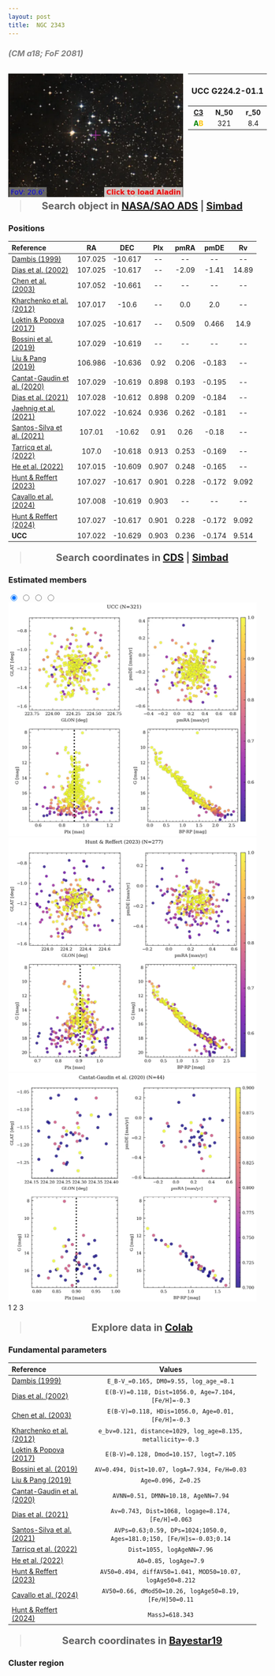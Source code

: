 ```yaml
---
layout: post
title:  NGC 2343
---
```

<h3><span style="color: #808080;"><i>(CM a18; FoF 2081)</i></span></h3><div style="display: flex; justify-content: space-between; width:720px;height:250px">
<div style="text-align: center;">

<!-- Static image + data attributes for FOV and target -->
<img id="aladin_img"
     data-umami-event="aladin_load"
     src="https://raw.githubusercontent.com/ucc23/Q3N/main/plots/aladin/ngc2343.webp"
     alt="Click to load Aladin Lite" 
     style="width:355px;height:250px; cursor: pointer;"
     data-fov="0.28" 
     data-target="107.022 -10.629"/>
<!-- Div to contain Aladin Lite viewer -->
<div id="aladin-lite-div" style="width:355px;height:250px;display:none;"></div>
<!-- Aladin Lite script (will be loaded after the image is clicked) -->
<script src="{{ site.baseurl }}/scripts/aladin_load.js"></script>

</div>
<!-- Left block -->

<table style="width:355px;height:250px;">
  <!-- Row 1 (title) -->
  <tr>
    <td colspan="5"><h3>UCC G224.2-01.1</h3></td>
  </tr>
  <!-- Row 2 -->
  <tr>
    <th style="text-align: center;"><a href="https://ucc.ar/faq#what-is-the-c3-parameter" title="Combined class">C3</a></th>
    <th style="text-align: center;"><div title="Stars with membership probability >50%">N_50</div></th>
    <th style="text-align: center;"><div title="Radius that contains half the members [arcmin]">r_50</div></th>
  </tr>
  <!-- Row 3 -->
  <tr>
    <td style="text-align: center;"><span style="color: green; font-weight: bold;">A</span><span style="color: #FFC300; font-weight: bold;">B</span></td>
    <td style="text-align: center;">321</td>
    <td style="text-align: center;">8.4</td>
  </tr>
</table>
</div>

> <p style="text-align:center; font-weight: bold; font-size:20px">Search object in <a data-umami-event="nasa_search" href="https://ui.adsabs.harvard.edu/search/q=%20collection%3Aastronomy%20body%3A%22NGC%202343%22&sort=date%20desc%2C%20bibcode%20desc&p_=0" target="_blank">NASA/SAO ADS</a> | <a data-umami-event="simbad_search" href="https://simbad.cds.unistra.fr/simbad/sim-id-refs?Ident=ngc2343" target="_blank">Simbad</a></p>


### Positions

| Reference    | RA    | DEC   | Plx  | pmRA  | pmDE   |  Rv  |
| :---         | :---: | :---: | :---: | :---: | :---: | :---: |
|[Dambis (1999)](https://ui.adsabs.harvard.edu/abs/1999AstL...25....7D) | 107.025 | -10.617 | -- | -- | -- | -- |
|[Dias et al. (2002)](https://ui.adsabs.harvard.edu/abs/2002A%26A...389..871D) | 107.025 | -10.617 | -- | -2.09 | -1.41 | 14.89 |
|[Chen et al. (2003)](https://ui.adsabs.harvard.edu/abs/2003AJ....125.1397C) | 107.052 | -10.661 | -- | -- | -- | -- |
|[Kharchenko et al. (2012)](https://ui.adsabs.harvard.edu/abs/2012A%26A...543A.156K) | 107.017 | -10.6 | -- | 0.0 | 2.0 | -- |
|[Loktin & Popova (2017)](https://ui.adsabs.harvard.edu/abs/2017AstBu..72..257L) | 107.025 | -10.617 | -- | 0.509 | 0.466 | 14.9 |
|[Bossini et al. (2019)](https://ui.adsabs.harvard.edu/abs/2019A%26A...623A.108B) | 107.029 | -10.619 | -- | -- | -- | -- |
|[Liu & Pang (2019)](https://ui.adsabs.harvard.edu/abs/2019ApJS..245...32L) | 106.986 | -10.636 | 0.92 | 0.206 | -0.183 | -- |
|[Cantat-Gaudin et al. (2020)](https://ui.adsabs.harvard.edu/abs/2020A%26A...640A...1C) | 107.029 | -10.619 | 0.898 | 0.193 | -0.195 | -- |
|[Dias et al. (2021)](https://ui.adsabs.harvard.edu/abs/2021MNRAS.504..356D) | 107.028 | -10.612 | 0.898 | 0.209 | -0.184 | -- |
|[Jaehnig et al. (2021)](https://ui.adsabs.harvard.edu/abs/2021ApJ...923..129J) | 107.022 | -10.624 | 0.936 | 0.262 | -0.181 | -- |
|[Santos-Silva et al. (2021)](https://ui.adsabs.harvard.edu/abs/2021MNRAS.508.1033S) | 107.01 | -10.62 | 0.91 | 0.26 | -0.18 | -- |
|[Tarricq et al. (2022)](https://ui.adsabs.harvard.edu/abs/2022A%26A...659A..59T) | 107.0 | -10.618 | 0.913 | 0.253 | -0.169 | -- |
|[He et al. (2022)](https://ui.adsabs.harvard.edu/abs/2022ApJS..262....7H) | 107.015 | -10.609 | 0.907 | 0.248 | -0.165 | -- |
|[Hunt & Reffert (2023)](https://ui.adsabs.harvard.edu/abs/2023A%26A...673A.114H) | 107.027 | -10.617 | 0.901 | 0.228 | -0.172 | 9.092 |
|[Cavallo et al. (2024)](https://ui.adsabs.harvard.edu/abs/2024AJ....167...12C) | 107.008 | -10.619 | 0.903 | -- | -- | -- |
|[Hunt & Reffert (2024)](https://ui.adsabs.harvard.edu/abs/2024A%26A...686A..42H) | 107.027 | -10.617 | 0.901 | 0.228 | -0.172 | 9.092 |
| **UCC** |107.022 | -10.629 | 0.903 | 0.236 | -0.174 | 9.514 |

> <p style="text-align:center; font-weight: bold; font-size:20px">Search coordinates in <a data-umami-event="cds_coord_search" href="https://cdsportal.u-strasbg.fr/?target=107.022,-10.629" target="_blank">CDS</a> | <a data-umami-event="simbad_coord_search" href="https://simbad.cds.unistra.fr/mobile/object_list.html?coord=107.022%20-10.629&output=json&radius=5&userEntry=ngc2343" target="_blank">Simbad</a></p>

### Estimated members

<div class="carousel">
<input type="radio" name="radio-btn" id="slide1" checked>
<input type="radio" name="radio-btn" id="slide1">
<input type="radio" name="radio-btn" id="slide2">
<input type="radio" name="radio-btn" id="slide3">
<div class="slides">
<div class="slide">
<a href="https://raw.githubusercontent.com/ucc23/Q3N/main/plots/UCC/ngc2343.webp" target="_blank">
<img src="https://raw.githubusercontent.com/ucc23/Q3N/main/plots/UCC/ngc2343.webp" alt="NGC 2343 UCC">
</a>
</div>
<div class="slide">
<a href="https://raw.githubusercontent.com/ucc23/Q3N/main/plots/HUNT23/ngc2343.webp" target="_blank">
<img src="https://raw.githubusercontent.com/ucc23/Q3N/main/plots/HUNT23/ngc2343.webp" alt="NGC 2343 HUNT23">
</a>
</div>
<div class="slide">
<a href="https://raw.githubusercontent.com/ucc23/Q3N/main/plots/CANTAT20/ngc2343.webp" target="_blank">
<img src="https://raw.githubusercontent.com/ucc23/Q3N/main/plots/CANTAT20/ngc2343.webp" alt="NGC 2343 CANTAT20">
</a>
</div>
</div>
<div class="indicators">
<label for="slide1">1</label>
<label for="slide2">2</label>
<label for="slide3">3</label>
</div>
</div>


> <p style="text-align:center; font-weight: bold; font-size:20px">Explore data in <a data-umami-event="colab" href="https://colab.research.google.com/github/ucc23/ucc/blob/main/assets/notebook.ipynb" target="_blank">Colab</a></p>


### Fundamental parameters

| Reference |  Values |
| :---      |  :---:  |
| [Dambis (1999)](https://ui.adsabs.harvard.edu/abs/1999AstL...25....7D) | `E_B-V_=0.165, DM0=9.55, log_age_=8.1` |
| [Dias et al. (2002)](https://ui.adsabs.harvard.edu/abs/2002A%26A...389..871D) | `E(B-V)=0.118, Dist=1056.0, Age=7.104, [Fe/H]=-0.3` |
| [Chen et al. (2003)](https://ui.adsabs.harvard.edu/abs/2003AJ....125.1397C) | `E(B-V)=0.118, HDis=1056.0, Age=0.01, [Fe/H]=-0.3` |
| [Kharchenko et al. (2012)](https://ui.adsabs.harvard.edu/abs/2012A%26A...543A.156K) | `e_bv=0.121, distance=1029, log_age=8.135, metallicity=-0.3` |
| [Loktin & Popova (2017)](https://ui.adsabs.harvard.edu/abs/2017AstBu..72..257L) | `E(B-V)=0.128, Dmod=10.157, logt=7.105` |
| [Bossini et al. (2019)](https://ui.adsabs.harvard.edu/abs/2019A%26A...623A.108B) | `AV=0.494, Dist=10.07, logA=7.934, Fe/H=0.03` |
| [Liu & Pang (2019)](https://ui.adsabs.harvard.edu/abs/2019ApJS..245...32L) | `Age=0.096, Z=0.25` |
| [Cantat-Gaudin et al. (2020)](https://ui.adsabs.harvard.edu/abs/2020A%26A...640A...1C) | `AVNN=0.51, DMNN=10.18, AgeNN=7.94` |
| [Dias et al. (2021)](https://ui.adsabs.harvard.edu/abs/2021MNRAS.504..356D) | `Av=0.743, Dist=1068, logage=8.174, [Fe/H]=0.063` |
| [Santos-Silva et al. (2021)](https://ui.adsabs.harvard.edu/abs/2021MNRAS.508.1033S) | `AVPs=0.63;0.59, DPs=1024;1050.0, Ages=181.0;150, [Fe/H]s=-0.03;0.14` |
| [Tarricq et al. (2022)](https://ui.adsabs.harvard.edu/abs/2022A%26A...659A..59T) | `Dist=1055, logAgeNN=7.96` |
| [He et al. (2022)](https://ui.adsabs.harvard.edu/abs/2022ApJS..262....7H) | `A0=0.85, logAge=7.9` |
| [Hunt & Reffert (2023)](https://ui.adsabs.harvard.edu/abs/2023A%26A...673A.114H) | `AV50=0.494, diffAV50=1.041, MOD50=10.07, logAge50=8.212` |
| [Cavallo et al. (2024)](https://ui.adsabs.harvard.edu/abs/2024AJ....167...12C) | `AV50=0.66, dMod50=10.26, logAge50=8.19, [Fe/H]50=0.11` |
| [Hunt & Reffert (2024)](https://ui.adsabs.harvard.edu/abs/2024A%26A...686A..42H) | `MassJ=618.343` |

> <p style="text-align:center; font-weight: bold; font-size:20px">Search coordinates in <a data-umami-event="bayestar" href="http://argonaut.skymaps.info/query?lon=224.268%20&lat=-1.175&coordsys=gal&mapname=bayestar2019" target="_blank">Bayestar19</a></p>


### Cluster region

<html lang="en">
  <body>
    <center>
    <div id="plot-params"
         data-oc-name="ngc2343"
         data-ra-center="107.03"
         data-dec-center="-10.62"
         data-rad-deg="8.4"
         data-plx="0.903">
    </div>
    <div id="plot-container">
        <div id="plot"></div>
    </div>
    <script defer type="module" src="{{ site.baseurl }}/scripts/radec_scatter.js"></script>
    </center>
  </body>
</html>
<br>
